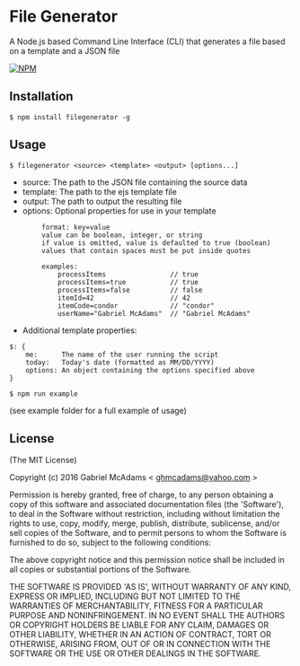 File Generator
===============

A Node.js based Command Line Interface (CLI) that generates a file based on a template and a JSON file

[![NPM](https://nodei.co/npm/filegenerator.png?downloads=true&downloadRank=true&stars=true)](https://nodei.co/npm/filegenerator/)

## Installation

    $ npm install filegenerator -g


## Usage

    $ filegenerator <source> <template> <output> [options...]

- source:    The path to the JSON file containing the source data
- template:  The path to the ejs template file
- output:    The path to output the resulting file
- options:   Optional properties for use in your template
```
        format: key=value
        value can be boolean, integer, or string
        if value is omitted, value is defaulted to true (boolean)
        values that contain spaces must be put inside quotes

        examples:
            processItems                // true
            processItems=true           // true
            processItems=false          // false
            itemId=42                   // 42
            itemCode=condor             // "condor"
            userName="Gabriel McAdams"  // "Gabriel McAdams"
```

- Additional template properties:

```
$: {
    me:      The name of the user running the script
    today:   Today's date (formatted as MM/DD/YYYY)
    options: An object containing the options specified above
}
```

    $ npm run example

(see example folder for a full example of usage)

## License

(The MIT License)

Copyright (c) 2016 Gabriel McAdams &lt; ghmcadams@yahoo.com &gt;

Permission is hereby granted, free of charge, to any person obtaining
a copy of this software and associated documentation files (the
'Software'), to deal in the Software without restriction, including
without limitation the rights to use, copy, modify, merge, publish,
distribute, sublicense, and/or sell copies of the Software, and to
permit persons to whom the Software is furnished to do so, subject to
the following conditions:

The above copyright notice and this permission notice shall be
included in all copies or substantial portions of the Software.

THE SOFTWARE IS PROVIDED 'AS IS', WITHOUT WARRANTY OF ANY KIND,
EXPRESS OR IMPLIED, INCLUDING BUT NOT LIMITED TO THE WARRANTIES OF
MERCHANTABILITY, FITNESS FOR A PARTICULAR PURPOSE AND NONINFRINGEMENT.
IN NO EVENT SHALL THE AUTHORS OR COPYRIGHT HOLDERS BE LIABLE FOR ANY
CLAIM, DAMAGES OR OTHER LIABILITY, WHETHER IN AN ACTION OF CONTRACT,
TORT OR OTHERWISE, ARISING FROM, OUT OF OR IN CONNECTION WITH THE
SOFTWARE OR THE USE OR OTHER DEALINGS IN THE SOFTWARE.